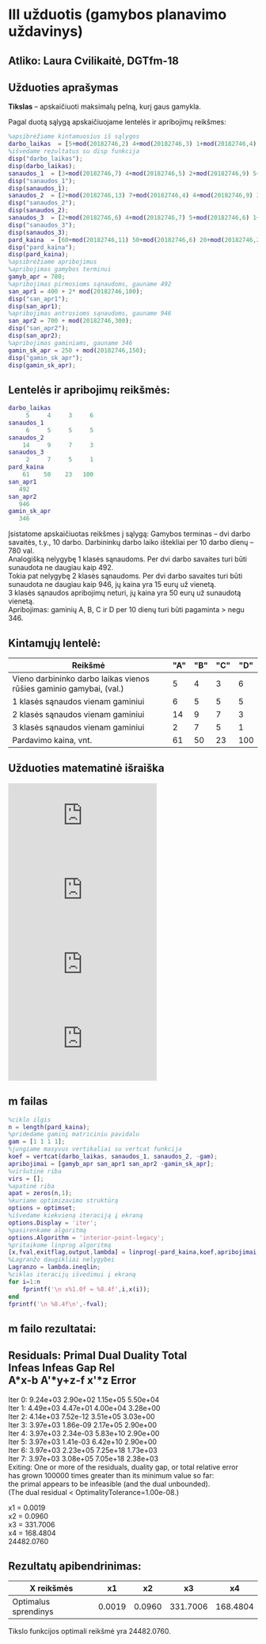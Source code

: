 # III užduotis (gamybos planavimo uždavinys)
## Atliko: Laura Cvilikaitė, DGTfm-18

## Užduoties aprašymas
**Tikslas** – apskaičiuoti maksimalų pelną, kurį gaus gamykla.

Pagal duotą sąlygą apskaičiuojame lentelės ir apribojimų reikšmes:

```Matlab
%apsibrėžiame kintamuosius iš sąlygos
darbo_laikas  = [5+mod(20182746,2) 4+mod(20182746,3) 1+mod(20182746,4) 5+mod(20182746,5)];
%išvedame rezultatus su disp funkcija
disp("darbo_laikas");
disp(darbo_laikas);
sanaudos_1  = [3+mod(20182746,7) 4+mod(20182746,5) 2+mod(20182746,9) 5+mod(20182746,3)];
disp("sanaudos_1");
disp(sanaudos_1);
sanaudos_2  = [2+mod(20182746,13) 7+mod(20182746,4) 4+mod(20182746,9) 3+mod(20182746,3)];
disp("sanaudos_2");
disp(sanaudos_2);
sanaudos_3  = [2+mod(20182746,6) 4+mod(20182746,7) 5+mod(20182746,6) 1+mod(20182746,3)];
disp("sanaudos_3");
disp(sanaudos_3);
pard_kaina  = [60+mod(20182746,11) 50+mod(20182746,6) 20+mod(20182746,21) 70+mod(20182746,36)];
disp("pard_kaina");
disp(pard_kaina);
%apsibrėžiame apribojimus
%apribojimas gamybos terminui
gamyb_apr = 780;
%apribojimas pirmosioms sąnaudoms, gauname 492
san_apr1 = 400 + 2* mod(20182746,100);
disp("san_apr1");
disp(san_apr1);
%apribojimas antrosioms sąnaudoms, gauname 946
san_apr2 = 700 + mod(20182746,300);
disp("san_apr2");
disp(san_apr2);
%apribojimas gaminiams, gauname 346
gamin_sk_apr = 250 + mod(20182746,150);
disp("gamin_sk_apr");
disp(gamin_sk_apr);
```

## Lentelės ir apribojimų reikšmės:

```Matlab
darbo_laikas  
     5     4     3     6  
sanaudos_1  
     6     5     5     5  
sanaudos_2  
    14     9     7     3  
sanaudos_3  
     2     7     5     1  
pard_kaina  
    61    50    23   100  
san_apr1  
   492  
san_apr2  
   946  
gamin_sk_apr  
   346  
 ```
Įsistatome apskaičiuotas reikšmes į sąlygą:
Gamybos terminas – dvi darbo savaitės, t.y., 10 darbo. Darbininkų darbo laiko ištekliai per 10 darbo dienų – 780 val.  
Analogišką nelygybę 1 klasės sąnaudoms. Per dvi darbo savaites turi būti sunaudota ne daugiau kaip 492.  
Tokia pat nelygybę 2 klasės sąnaudoms. Per dvi darbo savaites turi būti sunaudota ne daugiau kaip 946, jų kaina yra 15 eurų už vienetą.  
3 klasės sąnaudos apribojimų neturi, jų kaina yra 50 eurų už sunaudotą vienetą.  
Apribojimas: gaminių A, B, C ir D per 10 dienų turi būti pagaminta > negu 346.  

## Kintamųjų lentelė:
Reikšmė  | "A" | "B" | "C" | "D" |
 ---- | ---- | ---- |  ---- | ---- | 
Vieno darbininko darbo laikas vienos rūšies gaminio gamybai, (val.) | 5   |  4  |   3  |   6
1 klasės sąnaudos vienam gaminiui | 6  |   5  |   5 |    5
2 klasės sąnaudos vienam gaminiui | 14  |   9  |   7  |   3
3 klasės sąnaudos vienam gaminiui | 2  |   7   |  5  |   1
Pardavimo kaina, vnt. | 61  |  50  |  23  | 100

## Užduoties matematinė išraiška

![](https://latex.codecogs.com/gif.latex?%5Cinline%205x_1%20&plus;%204x_2%20&plus;%203x_3%20&plus;%206x_4%20%5Cleq%20780)  
![](https://latex.codecogs.com/gif.latex?%5Cinline%206x_1%20&plus;%205x_2%20&plus;%205x_3%20&plus;%205x_4%20%5Cleq%20492)  
![](https://latex.codecogs.com/gif.latex?%5Cinline%2014x_1%20&plus;%209x_2%20&plus;%207x_3%20&plus;%203x_4%20%5Cleq%20946)  
![Užduoties matematinė išraiška](https://latex.codecogs.com/gif.latex?%5Cinline%20-x_1%20-%20x_2%20-%20x_3%20-%20x_4%20%5Cleq%20-346)  

## m failas

```Matlab 
%ciklo ilgis
n = length(pard_kaina); 
%pridedame gaminį matriciniu pavidalu
gam = [1 1 1 1];
%jungiame masyvus vertikaliai su vertcat funkcija
koef = vertcat(darbo_laikas, sanaudos_1, sanaudos_2, -gam);
apribojimai = [gamyb_apr san_apr1 san_apr2 -gamin_sk_apr];
%viršutinė riba
virs = []; 
%apatinė riba
apat = zeros(n,1); 
%kuriame optimizavimo struktūrą
options = optimset; 
%išvedame kiekvieną iteraciją į ekraną
options.Display = 'iter';
%pasirenkame algoritmą
options.Algorithm = 'interior-point-legacy';
%pritaikome linprog algoritmą
[x,fval,exitflag,output,lambda] = linprog(-pard_kaina,koef,apribojimai,[],[],apat,virs,[],options);
%Lagranžo daugikliai nelygybei
Lagranzo = lambda.ineqlin;
%ciklas iteracijų išvedimui į ekraną
for i=1:n 
    fprintf('\n x%1.0f = %8.4f',i,x(i));
end
fprintf('\n %8.4f\n',-fval);
```
## m failo rezultatai:  
  
  Residuals:   Primal     Dual     Duality    Total  
               Infeas    Infeas      Gap       Rel  
               A*x-b    A'*y+z-f    x'*z      Error  
  ---------------------------------------------------  
  Iter    0:  9.24e+03 2.90e+02 1.15e+05 5.50e+04  
  Iter    1:  4.49e+03 4.47e+01 4.00e+04 3.28e+00  
  Iter    2:  4.14e+03 7.52e-12 3.51e+05 3.03e+00  
  Iter    3:  3.97e+03 1.86e-09 2.17e+05 2.90e+00  
  Iter    4:  3.97e+03 2.34e-03 5.83e+10 2.90e+00  
  Iter    5:  3.97e+03 1.41e-03 6.42e+10 2.90e+00  
  Iter    6:  3.97e+03 2.23e+05 7.25e+18 1.73e+03  
  Iter    7:  3.97e+03 3.08e+05 7.05e+18 2.38e+03  
Exiting: One or more of the residuals, duality gap, or total relative error  
 has grown 100000 times greater than its minimum value so far:  
         the primal appears to be infeasible (and the dual unbounded).  
         (The dual residual < OptimalityTolerance=1.00e-08.)  

 x1 =   0.0019  
 x2 =   0.0960  
 x3 = 331.7006  
 x4 = 168.4804  
 24482.0760  

## Rezultatų apibendrinimas:

X reikšmės | x1  | x2  | x3 | x4
 ---- | ---- | ---- |  ---- | ---- | 
Optimalus sprendinys | 0.0019 | 0.0960 | 331.7006 | 168.4804

Tikslo funkcijos optimali reikšmė yra 24482.0760.


